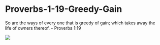 # Proverbs-1-19-Greedy-Gain
So are the ways of every one that is greedy of gain; which takes away the life of owners thereof. - Proverbs 1:19

![](https://biblepic.com/53/16420.jpg)

